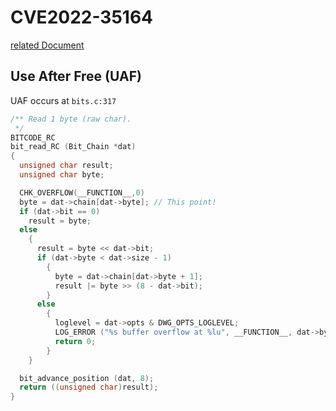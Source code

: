 # CVE2022-35164

[related Document](https://github.com/LibreDWG/libredwg/issues/497)

## Use After Free (UAF)
UAF occurs at `bits.c:317`
```c
/** Read 1 byte (raw char).
 */
BITCODE_RC
bit_read_RC (Bit_Chain *dat)
{
  unsigned char result;
  unsigned char byte;

  CHK_OVERFLOW(__FUNCTION__,0)
  byte = dat->chain[dat->byte]; // This point!
  if (dat->bit == 0)
    result = byte;
  else
    {
      result = byte << dat->bit;
      if (dat->byte < dat->size - 1)
        {
          byte = dat->chain[dat->byte + 1];
          result |= byte >> (8 - dat->bit);
        }
      else
        {
          loglevel = dat->opts & DWG_OPTS_LOGLEVEL;
          LOG_ERROR ("%s buffer overflow at %lu", __FUNCTION__, dat->byte + 1)
          return 0;
        }
    }

  bit_advance_position (dat, 8);
  return ((unsigned char)result);
}
```